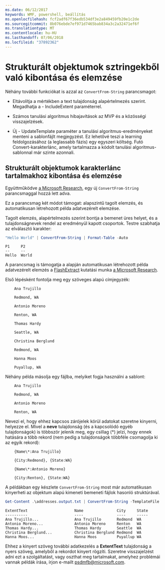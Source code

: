 ```yaml
---
ms.date: 06/12/2017
keywords: WMF, powershell, beállítás
ms.openlocfilehash: fcf2adf67f36edb534df3e2a849459fb20e1c2de
ms.sourcegitcommit: 8b076ebde7ef971d7465bab834a3c2a32471ef6f
ms.translationtype: MT
ms.contentlocale: hu-HU
ms.lasthandoff: 07/06/2018
ms.locfileid: "37892362"
---
```

# <a name="extract-and-parse-structured-objects-out-of-string"></a>Strukturált objektumok sztringekből való kibontása és elemzése

Néhány további funkciókat is azzal az `ConvertFrom-String` parancsmagot:

- Eltávolítja a mértékben a text tulajdonság alapértelmezés szerint. Megadhatja a - IncludeExtent paraméterrel.

- Számos tanulási algoritmus hibajavítások az MVP és a közösségi visszajelzések.

- Új - UpdateTemplate paraméter a tanulási algoritmus-eredményeket menteni a sablonfájlt megjegyzést. Ez lehetővé teszi a learning feldolgozásához (a leglassabb fázis) egy egyszeri költség. Futó Convert-karakterlánc, amely tartalmazza a kódolt tanulási algoritmus-sablonnal már szinte azonnali.

## <a name="extract-and-parse-structured-objects-out-of-string-content"></a>Strukturált objektumok karakterlánc tartalmakhoz kibontása és elemzése

Együttműködve [a Microsoft Research](https://www.microsoft.com/en-us/research/?from=http%3A%2F%2Fresearch.microsoft.com%2F), egy új `ConvertFrom-String` parancsmaggal hozzá lett adva.

Ez a parancsmag két módot támogat: alapszintű tagolt elemzés, és automatikusan létrehozott példa adatvezérelt elemzése.

Tagolt elemzés, alapértelmezés szerint bontja a bemenet üres helyet, és a tulajdonságnevek rendel az eredményül kapott csoportok. Testre szabhatja az elválasztó karakter:

```powershell
"Hello World" | ConvertFrom-String | Format-Table -Auto
```

```output
P1     P2
--     --
Hello  World
```

A parancsmag is támogatja a alapján automatikusan létrehozott példa adatvezérelt elemzés a [FlashExtract](https://www.microsoft.com/en-us/research/publication/flashextract-framework-data-extraction-examples/?from=http%3A%2F%2Fresearch.microsoft.com%2Fen-us%2Fum%2Fpeople%2Fsumitg%2Fflashextract.html) kutatási munka [a Microsoft Research](https://www.microsoft.com/en-us/research/?from=http%3A%2F%2Fresearch.microsoft.com%2F).

Első lépésként fontolja meg egy szöveges alapú címjegyzék:

```
    Ana Trujillo

    Redmond, WA

    Antonio Moreno

    Renton, WA

    Thomas Hardy

    Seattle, WA

    Christina Berglund

    Redmond, WA

    Hanna Moos

    Puyallup, WA
```

Néhány példa másolja egy fájlba, melyiket fogja használni a sablont:

```
    Ana Trujillo

    Redmond, WA

    Antonio Moreno

    Renton, WA
```

Nevezi el, hogy ehhez kapcsos zárójelek körül adatokat szeretne kinyerni, helyezze el. Mivel a **neve** tulajdonság (és a kapcsolódó egyéb tulajdonságok) is többször jelenik meg, egy csillag (\*) jelzi, hogy ennek hatására a több rekord (nem pedig a tulajdonságok többféle csomagolja ki az egyik rekord):

```
    {Name\*:Ana Trujillo}

    {City:Redmond}, {State:WA}

    {Name\*:Antonio Moreno}

    {City:Renton}, {State:WA}
```

A példákban egy készlete `ConvertFrom-String` most már automatikusan kinyerheti az objektum alapú kimeneti bemeneti fájlok hasonló struktúrával.

```powershell
Get-Content .\addresses.output.txt | ConvertFrom-String -TemplateFile .\addresses.template.txt | Format-Table -Auto
```

```output
ExtentText                     Name               City     State
----------                     ----               ----     -----
Ana Trujillo...                Ana Trujillo       Redmond  WA
Antonio Moreno...              Antonio Moreno     Renton   WA
Thomas Hardy...                Thomas Hardy       Seattle  WA
Christina Berglund...          Christina Berglund Redmond  WA
Hanna Moos...                  Hanna Moos         Puyallup WA
```

Ehhez a kinyert szöveg további adatkezelés a **ExtentText** tulajdonság a nyers szöveg, amelyből a rekordot kinyert rögzíti. Szeretne visszajelzést adni ezt a szolgáltatást, vagy oszthat meg tartalmakat, amelyhez problémái vannak példák írása, írjon e-mailt <psdmfb@microsoft.com>.